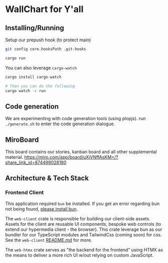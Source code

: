 # WallChart for Y'all

## Installing/Running

Setup our prepush hook (to protect main)
```bash
git config core.hooksPath .git-hooks

```

```bash
cargo run
```

You can also leverage `cargo-watch`

```bash
cargo install cargo-watch

# Then you can do the following
cargo watch -x run
```

## Code generation

We are experimenting with code generation tools (using plopjs). run `./generate.sh` to enter the code generation dialogue.

## MiroBoard

This board contains our stories, kanban board and all other supplemental material.
https://miro.com/app/board/uXjVNffAsKM=/?share_link_id=874499028180

## Architecture & Tech Stack

### Frontend Client

This application required `bun` be installed. If you get an error regarding bun not being found, [please install bun](https://bun.sh/).

The `web-client` crate is responsible for building our client-side assets.
Assets for the client are reusable UI components, bespoke web controls (to extend our hypermedia client - the browser).
This crate leverage bun as our bundler for our TypeScript modules and TailwindCss (coming soon) for css.
See the `web-client` [README.md](./web-client/README.md) for more.

The `web-htmx` crate serves as "the backend for the frontend" using HTMX as the means to deliver a more rich UI w/out relying on custom JavaScript.
